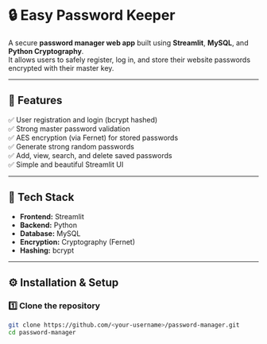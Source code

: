 # 🔒 Easy Password Keeper

A secure **password manager web app** built using **Streamlit**, **MySQL**, and **Python Cryptography**.  
It allows users to safely register, log in, and store their website passwords encrypted with their master key.

---

## 🚀 Features

✅ User registration and login (bcrypt hashed)  
✅ Strong master password validation  
✅ AES encryption (via Fernet) for stored passwords  
✅ Generate strong random passwords  
✅ Add, view, search, and delete saved passwords  
✅ Simple and beautiful Streamlit UI  

---

## 🧠 Tech Stack

- **Frontend:** Streamlit  
- **Backend:** Python  
- **Database:** MySQL  
- **Encryption:** Cryptography (Fernet)  
- **Hashing:** bcrypt  

---

## ⚙️ Installation & Setup

### 1️⃣ Clone the repository
```bash
git clone https://github.com/<your-username>/password-manager.git
cd password-manager
